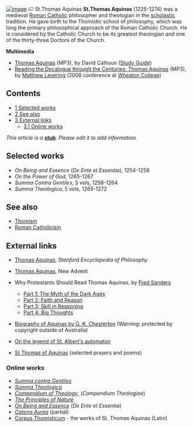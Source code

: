 [![image](images/thumb/1/14/Aquinas.jpg/200px-Aquinas.jpg)](http://www.theopedia.com/File:Aquinas.jpg)
[![image](data:image/png;base64,iVBORw0KGgoAAAANSUhEUgAAAA8AAAALCAAAAACFLIiAAAAAAnRSTlMA/1uRIrUAAABPSURBVAjXY/j///+5vXDwjAHIr26ZAgXZe8H8a/+hoIcw/9nevdVL9+79DuPvzQYZFPUezu8BMZLXgkExnD8HAu6hqv//n+HZVjD4DuUDAKlChD3fj6aPAAAAAElFTkSuQmCC)](http://www.theopedia.com/File:Aquinas.jpg "Enlarge")
St.Thomas Aquinas
**St.Thomas Aquinas** (1225-1274) was a medieval
[Roman Catholic](Roman_Catholicism "Roman Catholicism") philosopher
and theologian in the [scholastic](Scholasticism "Scholasticism")
tradition. He gave birth to the Thomistic school of philosophy,
which was long the primary philosophical approach of the Roman
Catholic Church. He is considered by the Catholic Church to be its
greatest theologian and one of the thirty-three Doctors of the
Church.

**Multimedia**

-   [Thomas Aquinas](http://worldwidefreeresources.com/upload/CH310_Lecture_29.mp3)
    (MP3), by David Calhoun
    ([Study Guide](http://worldwidefreeresources.com/upload/CH310_SG_29.pdf))
-   [Reading the Decalogue through the Centuries: Thomas Aquinas](http://www.wheaton.edu/CACE/audiodownloads/08THEOLevering.mp3)
    (MP3), by [Matthew Levering](Matthew_Levering "Matthew Levering")
    (2008 conference at
    [Wheaton College](Wheaton_College "Wheaton College"))

## Contents

-   [1 Selected works](#Selected_works)
-   [2 See also](#See_also)
-   [3 External links](#External_links)
    -   [3.1 Online works](#Online_works)




*This article is a **[stub](http://www.theopedia.com/Category:Theopedia_stubs "Category:Theopedia stubs")**. Please edit it to add information.*
## Selected works

-   *On Being and Essence* (*De Ente et Essentia*), 1254-1256
-   *On the Power of God*, 1265-1267
-   *Summa Contra Gentiles*, 5 vols, 1258-1264
-   *Summa Theologica*, 5 vols, 1265-1272

## See also

-   [Thomism](Thomism "Thomism")
-   [Roman Catholicism](Roman_Catholicism "Roman Catholicism")

## External links

-   [Thomas Aquinas](http://plato.stanford.edu/entries/aquinas/),
    *Stanford Encyclopedia of Philosophy*
-   [Thomas Aquinas](http://www.newadvent.org/cathen/14663b.htm),
    New Advent
-   Why Protestants Should Read Thomas Aquinas, by
    [Fred Sanders](Fred_Sanders "Fred Sanders")
    -   [Part 1: The Myth of the Dark Ages](http://www.scriptoriumdaily.com/2009/05/13/why-protestants-should-read-thomas-aquinas-1-the-myth-of-the-dark-ages/)
    -   [Part 2: Faith and Reason](http://www.scriptoriumdaily.com/2009/05/14/why-protestants-should-read-thomas-aquinas-2-faith-and-reason/)
    -   [Part 3: Skill in Reasoning](http://www.scriptoriumdaily.com/2009/05/15/why-protestants-should-read-thomas-aquinas-3-skill-in-reasoning/)
    -   [Part 4: Big Thoughts](http://www.scriptoriumdaily.com/2009/05/16/why-protestants-should-read-thomas-aquinas-4-big-thoughts/)

-   [Biography of Aquinas by G. K. Chesterton](http://gutenberg.net.au/ebooks01/0100331.txt)
    (Warning: protected by copyright outside of Australia)
-   [On the legend of St. Albert's automaton](http://www.nd.edu/Departments/Maritain/etext/staamp3.htm)
-   [St Thomas of Aquinas](http://www.poetseers.org/spiritual_and_devotional_poets/christian/st_thomas/)
    (selected prayers and poems)

### Online works

-   *[Summa contra Gentiles](http://www.nd.edu/Departments/Maritain/etext/gc.htm)*
-   *[Summa Theologica](http://www.newadvent.org/summa)*
-   *[Compendium of Theology](http://www.op-stjoseph.org/Students/study/thomas/Compendium.htm)*,
    (*Compendium Theologiae*)
-   *[The Principles of Nature](http://www4.desales.edu/~philtheo/aquinas/Nature.html)*
-   *[On Being and Essence](http://www.fordham.edu/halsall/basis/aquinas-esse.html)*
    (*De Ente et Essentia*)
-   *[Catena Aurea](http://www.ccel.org/a/aquinas/catena/home.htm)*
    (partial)
-   [Corpus Thomisticum](http://www.corpusthomisticum.org/) - the
    works of St. Thomas Aquinas (Latin)



